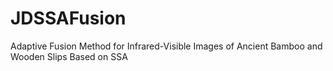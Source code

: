 # JDSSAFusion
Adaptive Fusion Method for Infrared-Visible Images of Ancient Bamboo and Wooden Slips Based on SSA
